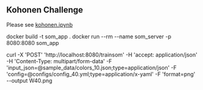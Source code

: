 ## Kohonen Challenge

Please see [kohonen.ipynb](kohonen.ipynb)

docker build -t som_app .
docker run --rm --name som_server -p 8080:8080 som_app

curl -X 'POST'   'http://localhost:8080/trainsom'   -H 'accept: application/json'   -H 'Content-Type: multipart/form-data'   -F 'input_json=@sample_data/colors_10.json;type=application/json'   -F 'config=@configs/config_40.yml;type=application/x-yaml'   -F 'format=png' --output W40.png
